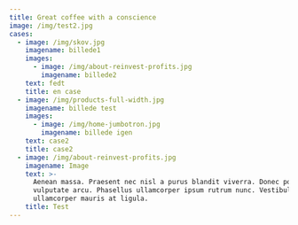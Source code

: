 ```yaml
---
title: Great coffee with a conscience
image: /img/test2.jpg
cases:
  - image: /img/skov.jpg
    imagename: billede1
    images:
      - image: /img/about-reinvest-profits.jpg
        imagename: billede2
    text: fedt
    title: en case
  - image: /img/products-full-width.jpg
    imagename: billede test
    images:
      - image: /img/home-jumbotron.jpg
        imagename: billede igen
    text: case2
    title: case2
  - image: /img/about-reinvest-profits.jpg
    imagename: Image
    text: >-
      Aenean massa. Praesent nec nisl a purus blandit viverra. Donec posuere
      vulputate arcu. Phasellus ullamcorper ipsum rutrum nunc. Vestibulum
      ullamcorper mauris at ligula.
    title: Test
---
```


